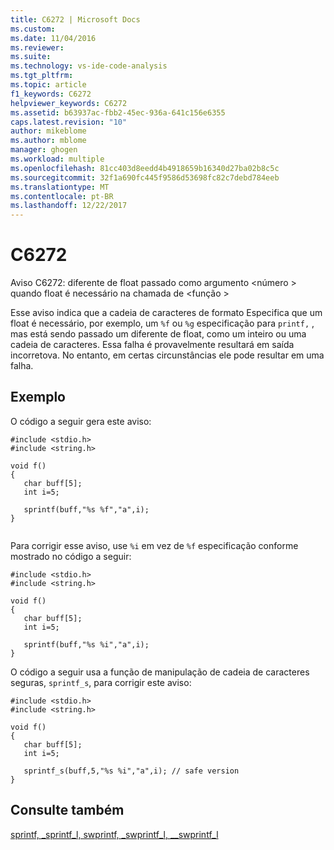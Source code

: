 ```yaml
---
title: C6272 | Microsoft Docs
ms.custom: 
ms.date: 11/04/2016
ms.reviewer: 
ms.suite: 
ms.technology: vs-ide-code-analysis
ms.tgt_pltfrm: 
ms.topic: article
f1_keywords: C6272
helpviewer_keywords: C6272
ms.assetid: b63937ac-fbb2-45ec-936a-641c156e6355
caps.latest.revision: "10"
author: mikeblome
ms.author: mblome
manager: ghogen
ms.workload: multiple
ms.openlocfilehash: 81cc403d8eedd4b4918659b16340d27ba02b8c5c
ms.sourcegitcommit: 32f1a690fc445f9586d53698fc82c7debd784eeb
ms.translationtype: MT
ms.contentlocale: pt-BR
ms.lasthandoff: 12/22/2017
---
```

# <a name="c6272"></a>C6272
Aviso C6272: diferente de float passado como argumento \<número > quando float é necessário na chamada de \<função >  
  
 Esse aviso indica que a cadeia de caracteres de formato Especifica que um float é necessário, por exemplo, um `%f` ou `%g` especificação para `printf,` , mas está sendo passado um diferente de float, como um inteiro ou uma cadeia de caracteres. Essa falha é provavelmente resultará em saída incorretova. No entanto, em certas circunstâncias ele pode resultar em uma falha.  
  
## <a name="example"></a>Exemplo  
 O código a seguir gera este aviso:  
  
```  
#include <stdio.h>  
#include <string.h>  
  
void f()  
{  
   char buff[5];  
   int i=5;  
  
   sprintf(buff,"%s %f","a",i);   
}  
  
```  
  
 Para corrigir esse aviso, use `%i` em vez de `%f` especificação conforme mostrado no código a seguir:  
  
```  
#include <stdio.h>  
#include <string.h>  
  
void f()  
{  
   char buff[5];  
   int i=5;  
  
   sprintf(buff,"%s %i","a",i);    
}  
```  
  
 O código a seguir usa a função de manipulação de cadeia de caracteres seguras, `sprintf_s`, para corrigir este aviso:  
  
```  
#include <stdio.h>  
#include <string.h>  
  
void f()  
{  
   char buff[5];  
   int i=5;  
  
   sprintf_s(buff,5,"%s %i","a",i); // safe version  
}  
```  
  
## <a name="see-also"></a>Consulte também  
 [sprintf, _sprintf_l, swprintf, _swprintf_l, \__swprintf_l](/cpp/c-runtime-library/reference/sprintf-sprintf-l-swprintf-swprintf-l-swprintf-l)